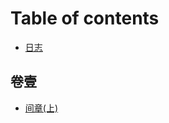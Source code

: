 # Table of contents

* [日志](README.md)

## 卷壹 <a href="#volume-1" id="volume-1"></a>

* [间章(上)](volume-1/chapter-0.1.md)
